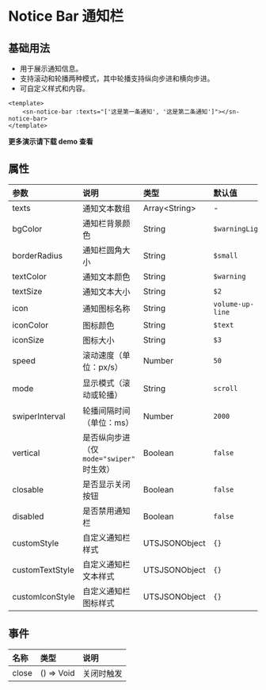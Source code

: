 # Notice Bar 通知栏
## 基础用法
- 用于展示通知信息。
- 支持滚动和轮播两种模式，其中轮播支持纵向步进和横向步进。
- 可自定义样式和内容。
```vue
<template>
	<sn-notice-bar :texts="['这是第一条通知', '这是第二条通知']"></sn-notice-bar>
</template>
```
**更多演示请下载 demo 查看**
## 属性
| 参数            | 说明                                      | 类型            | 默认值           | 可选值              |
| :-------------- | :---------------------------------------- | :-------------- | :--------------- | :------------------ |
| texts           | 通知文本数组                              | Array\<String\> | -                | -                   |
| bgColor         | 通知栏背景颜色                            | String          | `$warningLight`  | -                   |
| borderRadius | 通知栏圆角大小 | String | `$small` | - |
| textColor       | 通知文本颜色                              | String          | `$warning`       | -                   |
| textSize        | 通知文本大小                              | String          | `$2`             | -                   |
| icon            | 通知图标名称                              | String          | `volume-up-line` | -                   |
| iconColor       | 图标颜色                                  | String          | `$text`          | -                   |
| iconSize        | 图标大小                                  | String          | `$3`             | -                   |
| speed           | 滚动速度（单位：px/s）                    | Number          | `50`             | -                   |
| mode            | 显示模式（滚动或轮播）                    | String          | `scroll`         | `scroll` \| `swiper` |
| swiperInterval  | 轮播间隔时间（单位：ms）                  | Number          | `2000`           | -                   |
| vertical        | 是否纵向步进（仅 `mode="swiper"` 时生效） | Boolean         | `false`          | `true` |
| closable        | 是否显示关闭按钮                          | Boolean         | `false`          | `true` |
| disabled        | 是否禁用通知栏                            | Boolean         | `false`          | `true` |
| customStyle     | 自定义通知栏样式                          | UTSJSONObject   | `{}`             | -                   |
| customTextStyle | 自定义通知栏文本样式                      | UTSJSONObject   | `{}`             | -                   |
| customIconStyle | 自定义通知栏图标样式                      | UTSJSONObject   | `{}`             | -                   |

## 事件
| 名称   | 类型         | 说明       |
| :----- | :----------- | :--------- |
| close   | () => Void | 关闭时触发 |

<DemoPhone name="sn-notice-bar" />